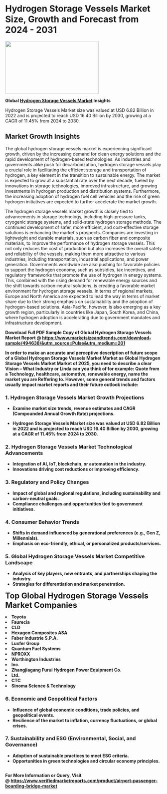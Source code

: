 <H1>Hydrogen Storage Vessels Market Size, Growth and Forecast from 2024 - 2031</H1><img class="aligncenter size-medium wp-image-584254" src="https://thirdeyenews.in/wp-content/uploads/2024/09/Global-Market-Research-300x168.jpeg" alt="" width="300" height="168" /><p><strong>Global&nbsp;<a href="https://www.marketsizeandtrends.com/download-sample/494638/&amp;utm_source=Pulse&amp;utm_medium=201">Hydrogen Storage Vessels Market</a> Insights</strong></p><p>Hydrogen Storage Vessels Market size was valued at USD 6.82 Billion in 2022 and is projected to reach USD 16.40 Billion by 2030, growing at a CAGR of 11.45% from 2024 to 2030.</p><p><h2>Market Growth Insights</h2> <p>The global hydrogen storage vessels market is experiencing significant growth, driven by the increasing demand for clean energy solutions and the rapid development of hydrogen-based technologies. As industries and governments alike push for decarbonization, hydrogen storage vessels play a crucial role in facilitating the efficient storage and transportation of hydrogen, a key element in the transition to sustainable energy. The market is expected to grow at a substantial rate over the next decade, fueled by innovations in storage technologies, improved infrastructure, and growing investments in hydrogen production and distribution systems. Furthermore, the increasing adoption of hydrogen fuel cell vehicles and the rise of green hydrogen initiatives are expected to further accelerate the market growth.</p> <p><strong></strong></p> <p>The hydrogen storage vessels market growth is closely tied to advancements in storage technology, including high-pressure tanks, cryogenic storage systems, and solid-state hydrogen storage methods. The continued development of safer, more efficient, and cost-effective storage solutions is enhancing the market's prospects. Companies are investing in lightweight and durable materials, such as carbon fiber and composite materials, to improve the performance of hydrogen storage vessels. This not only reduces the cost of production but also increases the overall safety and reliability of the vessels, making them more attractive to various industries, including transportation, industrial applications, and power generation. Governments worldwide are also pushing for favorable policies to support the hydrogen economy, such as subsidies, tax incentives, and regulatory frameworks that promote the use of hydrogen in energy systems. This, combined with the rising demand for renewable energy sources and the shift towards carbon-neutral solutions, is creating a favorable market environment for hydrogen storage vessels. In terms of regional markets, Europe and North America are expected to lead the way in terms of market share due to their strong emphasis on sustainability and the adoption of hydrogen-based solutions. Asia-Pacific, however, is also emerging as a key growth region, particularly in countries like Japan, South Korea, and China, where hydrogen adoption is accelerating due to government mandates and infrastructure development. <p><strong></p><p><span class=""><strong>Download Full PDF Sample Copy of Global Hydrogen Storage Vessels Market Report</strong> @ <a href="https://www.marketsizeandtrends.com/download-sample/494638/&amp;utm_source=Pulse&amp;utm_medium=201" target="_blank">https://www.marketsizeandtrends.com/download-sample/494638/&amp;utm_source=Pulse&amp;utm_medium=201</a></span></p><p>In order to make an accurate and perceptive description of future scope of a Global&nbsp;Hydrogen Storage Vessels Market Market as Global&nbsp;Hydrogen Storage Vessels Market Market of 2025, you need to describe a clear Vision &ndash; What Industry or Linda can you think of for example: Quote from a Technology, healthcare, automotive, renewable energy, name the market you are Reffering to. However, some general trends and factors usually impact market reports and their future outlook include:</p><h3>1.&nbsp;<strong>Hydrogen Storage Vessels Market Growth Projections</strong></h3><ul><li>Examine market size trends, revenue estimates and CAGR (Compounded Annual Growth Rate) projections.</li><li><p>Hydrogen Storage Vessels Market size was valued at USD 6.82 Billion in 2022 and is projected to reach USD 16.40 Billion by 2030, growing at a CAGR of 11.45% from 2024 to 2030.</p></li></ul><h3>2.&nbsp;<strong>Hydrogen Storage Vessels Market Technological Advancements</strong></h3><ul><li>Integration of AI, IoT, blockchain, or automation in the industry.</li><li>Innovations driving cost reductions or improving efficiency.</li></ul><h3>3.&nbsp;<strong>Regulatory and Policy Changes</strong></h3><ul><li>Impact of global and regional regulations, including sustainability and carbon-neutral goals.</li><li>Compliance challenges and opportunities tied to government initiatives.</li></ul><h3>4.&nbsp;<strong>Consumer Behavior Trends</strong></h3><ul><li>Shifts in demand influenced by generational preferences (e.g., Gen Z, Millennials).</li><li>Emphasis on eco-friendly, ethical, or personalized products/services.</li></ul><h3>5.&nbsp;<strong>Global Hydrogen Storage Vessels Market Competitive Landscape</strong></h3><ul><li>Analysis of key players, new entrants, and partnerships shaping the industry.</li><li>Strategies for differentiation and market penetration.</li></ul><p data-pm-slice="1 1 []"><span style="color: inherit; font-family: inherit; font-size: 25px;">Top Global Hydrogen Storage Vessels Market Companies</span></p><div class="" data-test-id=""><p><li>Toyota</li><li> Faurecia</li><li> CLD</li><li> Hexagon Composites ASA</li><li> Faber Industrie S.P.A.</li><li> Luxfer Group</li><li> Quantum Fuel Systems</li><li> NPROXX</li><li> Worthington Industries</li><li> Inc.</li><li> Zhangjiagang Furui Hydrogen Power Equipment Co.</li><li> Ltd.</li><li> CTC</li><li> Sinoma Science & Technology</li></p></div><h3>6.&nbsp;<strong>Economic and Geopolitical Factors</strong></h3><ul><li>Influence of global economic conditions, trade policies, and geopolitical events.</li><li>Resilience of the market to inflation, currency fluctuations, or global crises.</li></ul><h3>7.&nbsp;<strong>Sustainability and ESG (Environmental, Social, and Governance)</strong></h3><ul><li>Adoption of sustainable practices to meet ESG criteria.</li><li>Opportunities in green technologies and circular economy principles.</li></ul><h2><strong style="font-size: 14px;">For More Information or Query, Visit @&nbsp;</strong><a style="background-color: #ffffff; font-size: 14px;" href="https://www.marketsizeandtrends.com/report/hydrogen-storage-vessels-market/" target="_blank">https://www.verifiedmarketreports.com/product/airport-passenger-boarding-bridge-market</a></h2>
